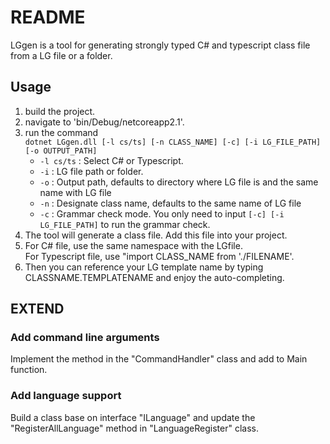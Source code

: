 #  README

LGgen is a tool for generating strongly typed C# and typescript class file from a LG file or a folder.

## Usage

1. build the project.
2. navigate to 'bin/Debug/netcoreapp2.1'.
3. run the command  
`dotnet LGgen.dll [-l cs/ts] [-n CLASS_NAME] [-c] [-i LG_FILE_PATH] [-o OUTPUT_PATH]`   
    * `-l cs/ts` : Select C# or Typescript.  
    * `-i` : LG file path or folder.
    * `-o` : Output path, defaults to directory where LG file is and the same name with LG file  
    * `-n` : Designate class name, defaults to the same name of LG file
    * `-c` : Grammar check mode. You only need to input `[-c] [-i LG_FILE_PATH]` to run the grammar check.
4. The tool will generate a class file. Add this file into your project.
5. For C# file, use the same namespace with the LGfile.  
For Typescript file, use "import CLASS_NAME from './FILENAME'.
6. Then you can reference your LG template name by typing CLASSNAME.TEMPLATENAME and enjoy the auto-completing.

## EXTEND

### Add command line arguments

Implement the method in the "CommandHandler" class and add to Main function.

### Add language support

Build a class base on interface "ILanguage" and update the "RegisterAllLanguage" method in "LanguageRegister" class.
